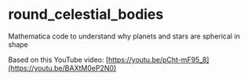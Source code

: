 # round_celestial_bodies
Mathematica code to understand why planets and stars are spherical in shape

Based on this YouTube video: [https://youtu.be/pCht-mF95_8](https://youtu.be/BAXtM0eP2N0)
